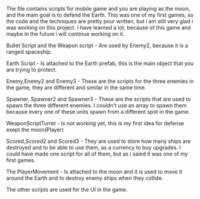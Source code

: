 The file contains scripts for mobile game and you are playing as the moon, and the main goal is to defend the Earth. 
This was one of my first games, so the code and the techniques are pretty pour written, but i am still very glad i was working on this project.
I have learned a lot, because of this game and maybe in the future i will continue working on it.
 
Bullet Script and the Weapon script -
  Are used by Enemy2, because it is a ranged spaceship.

Earth Script - 
  Is attached to the Earth prefab, this is the main object that you are trying to protect.

Enemy,Enemy2 and Enemy3 -
  These are the scripts for the three enemies in the game, they are different and similar in the same time.

Spawner, Spawner2 and Spawner3 -
  These are the scripts that are used to spawn the three different enemies. I couldn't use an array to spawn them because every one of these units spawn from a 
different spot in the game.

WeaponScriptTurret -
  Is not working yet, this is my first idea for defense exept the moon(Player)

Scored,Scored2 and Scored3 -
  They are used to store how many ships are destroyed and to be able to use them, as a currency to buy upgrades.
  I could have made one script for all of them, but as i saied it was one of my first games.

The PlayerMovement -
  Is attached to the moon and it is used to move it around the Earth and to destroy enemy ships when they collide.

The other scripts are used for the UI in the game.

